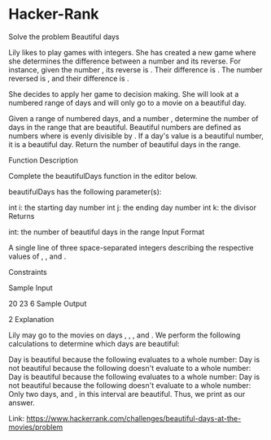 # Hacker-Rank
Solve the problem Beautiful days

Lily likes to play games with integers. She has created a new game where she determines the difference between a number and its reverse. For instance, given the number , its reverse is . Their difference is . The number  reversed is , and their difference is .

She decides to apply her game to decision making. She will look at a numbered range of days and will only go to a movie on a beautiful day.

Given a range of numbered days,  and a number , determine the number of days in the range that are beautiful. Beautiful numbers are defined as numbers where  is evenly divisible by . If a day's value is a beautiful number, it is a beautiful day. Return the number of beautiful days in the range.

Function Description

Complete the beautifulDays function in the editor below.

beautifulDays has the following parameter(s):

int i: the starting day number
int j: the ending day number
int k: the divisor
Returns

int: the number of beautiful days in the range
Input Format

A single line of three space-separated integers describing the respective values of , , and .

Constraints

Sample Input

20 23 6
Sample Output

2
Explanation

Lily may go to the movies on days , , , and . We perform the following calculations to determine which days are beautiful:

Day  is beautiful because the following evaluates to a whole number: 
Day  is not beautiful because the following doesn't evaluate to a whole number: 
Day  is beautiful because the following evaluates to a whole number: 
Day  is not beautiful because the following doesn't evaluate to a whole number: 
Only two days,  and , in this interval are beautiful. Thus, we print  as our answer.

Link: https://www.hackerrank.com/challenges/beautiful-days-at-the-movies/problem

